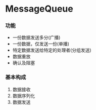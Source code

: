 MessageQueue
============

### 功能

* 一份数据发送多分(广播)
* 一份数据，仅发送一份(单播)
* 特定数据发送给特定的处理者(分组发送)
* 数据重放
* 确认及阻塞


### 基本构成

1. 数据接收
2. 数据序列化
3. 数据发送
